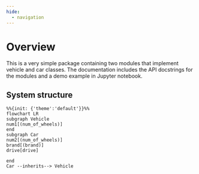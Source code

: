 ```yaml
---
hide:
  - navigation
---
```


# Overview
This is a very simple package containing two modules that implement vehicle and car classes. The documentation includes the API docstrings for the modules and a demo example in Jupyter notebook.

## System structure
```mermaid
%%{init: {'theme':'default'}}%%
flowchart LR
subgraph Vehicle
num1[(num_of_wheels)]
end
subgraph Car
num2[(num_of_wheels)]
brand[(brand)]
drive[drive]

end
Car --inherits--> Vehicle
```
